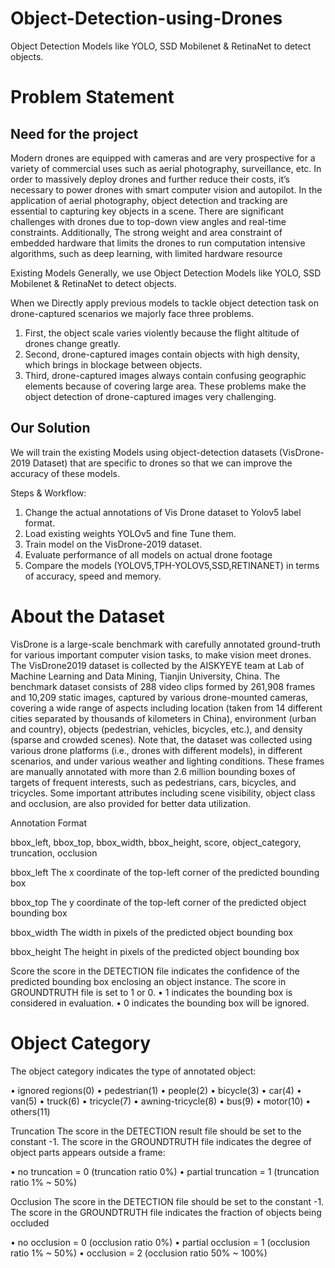 # Object-Detection-using-Drones
Object Detection Models like YOLO, SSD Mobilenet &amp; RetinaNet to detect objects.

# Problem Statement

## Need for the project
Modern drones are equipped with cameras and are very prospective for a variety of commercial uses such as aerial photography, surveillance, etc. In order to massively deploy drones and further reduce their costs, it’s necessary to power drones with smart computer vision and autopilot. In the application of aerial photography, object detection and tracking are essential to capturing key objects in a scene. There are significant challenges with drones due to top-down view angles and real-time constraints. Additionally, The strong weight and area constraint of embedded hardware that limits the drones to run computation intensive algorithms, such as deep learning, with limited hardware resource

Existing Models
Generally, we use Object Detection Models like YOLO, SSD Mobilenet & RetinaNet to detect objects.

When we Directly apply previous models to tackle object detection task on drone-captured scenarios we majorly face three problems.

1.	First, the object scale varies violently because the flight altitude of drones change greatly.
2.	Second, drone-captured images contain objects with high density, which brings in blockage between objects.
3.	Third, drone-captured images always contain confusing geographic elements because of covering large area. These problems make the object detection of drone-captured images very challenging.

## Our Solution
We will train the existing Models using object-detection datasets (VisDrone-2019 Dataset) that are specific to drones so that we can improve the accuracy of these models.

Steps & Workflow:
1.	Change the actual annotations of Vis Drone dataset to Yolov5 label format.
2.	Load existing weights YOLOv5 and fine Tune them.
3.	Train model on the VisDrone-2019 dataset.
4.	Evaluate performance of all models on actual drone footage
5.	Compare the models (YOLOV5,TPH-YOLOV5,SSD,RETINANET) in terms of accuracy, speed and memory.

# About the Dataset

VisDrone is a large-scale benchmark with carefully annotated ground-truth for various important computer vision tasks, to make vision meet drones. The VisDrone2019 dataset is collected by the AISKYEYE team at Lab of Machine Learning and Data Mining, Tianjin University, China. The benchmark dataset consists of 288 video clips formed by 261,908 frames and 10,209 static images, captured by various drone-mounted cameras, covering a wide range of aspects including location (taken from 14 different cities separated by thousands of kilometers in China), environment (urban and country), objects (pedestrian, vehicles, bicycles, etc.), and density (sparse and crowded scenes). Note that, the dataset was collected using various drone platforms (i.e., drones with different models), in different scenarios, and under various weather and lighting conditions. These frames are manually annotated with more than 2.6 million bounding boxes of targets of frequent interests, such as pedestrians, cars, bicycles, and tricycles. Some important attributes including scene visibility, object class and occlusion, are also provided for better data utilization.

Annotation Format

bbox_left, bbox_top, bbox_width, bbox_height, score, object_category, truncation, occlusion

bbox_left
The x coordinate of the top-left corner of the predicted bounding box

bbox_top
The y coordinate of the top-left corner of the predicted object bounding box

bbox_width
The width in pixels of the predicted object bounding box

bbox_height
The height in pixels of the predicted object bounding box

Score
the score in the DETECTION file indicates the confidence of the predicted bounding box enclosing an object instance.
The score in GROUNDTRUTH file is set to 1 or 0. 
•	1 indicates the bounding box is considered in evaluation.
•	0 indicates the bounding box will be ignored.

# Object Category
The object category indicates the type of annotated object:

•	ignored regions(0)
•	pedestrian(1)
•	people(2)
•	bicycle(3)
•	car(4)
•	van(5)
•	truck(6)
•	tricycle(7)
•	awning-tricycle(8)
•	bus(9)
•	motor(10)
•	others(11)

Truncation
The score in the DETECTION result file should be set to the constant -1.
The score in the GROUNDTRUTH file indicates the degree of object parts appears outside a frame:

•	no truncation = 0 (truncation ratio 0%)
•	partial truncation = 1 (truncation ratio 1% ~ 50%)

Occlusion
The score in the DETECTION file should be set to the constant -1.
The score in the GROUNDTRUTH file indicates the fraction of objects being occluded

•	no occlusion = 0 (occlusion ratio 0%)
•	partial occlusion = 1 (occlusion ratio 1% ~ 50%)
•	occlusion = 2 (occlusion ratio 50% ~ 100%)
